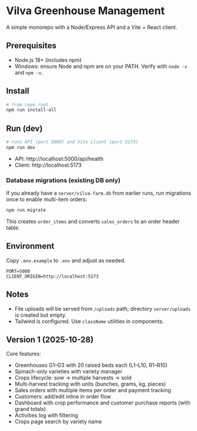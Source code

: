 # Vilva Greenhouse Management

A simple monorepo with a Node/Express API and a Vite + React client.

## Prerequisites
- Node.js 18+ (includes npm)
- Windows: ensure Node and npm are on your PATH. Verify with `node -v` and `npm -v`.

## Install
```powershell
# from repo root
npm run install-all
```

## Run (dev)
```powershell
# runs API (port 5000) and Vite client (port 5173)
npm run dev
```
- API: http://localhost:5000/api/health
- Client: http://localhost:5173

### Database migrations (existing DB only)
If you already have a `server/vilva-farm.db` from earlier runs, run migrations once to enable multi-item orders:

```powershell
npm run migrate
```
This creates `order_items` and converts `sales_orders` to an order header table.

## Environment
Copy `.env.example` to `.env` and adjust as needed.

```
PORT=5000
CLIENT_ORIGIN=http://localhost:5173
```

## Notes
- File uploads will be served from `/uploads` path; directory `server/uploads` is created but empty.
- Tailwind is configured. Use `className` utilities in components.

## Version 1 (2025-10-28)
Core features:
- Greenhouses G1–G3 with 20 raised beds each (L1–L10, R1–R10)
- Spinach-only varieties with variety manager
- Crops lifecycle: sow → multiple harvests → sold
- Multi-harvest tracking with units (bunches, grams, kg, pieces)
- Sales orders with multiple items per order and payment tracking
- Customers: add/edit inline in order flow
- Dashboard with crop performance and customer purchase reports (with grand totals)
- Activities log with filtering
- Crops page search by variety name

